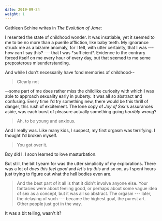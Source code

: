 ```yaml
---
date: 2019-09-24
weight: 1
---
```


Cathleen Schine writes in *The Evolution of Jane*:

<div class="verse">I resented the state of childhood wonder.  It was insatiable, yet it seemed to me to be no more than a puerile affliction, like baby teeth.  My ignorance struck me as a bizarre anomaly, for I felt, with utter certainty, that I was --- how can I say this? --- that I was *sufficient*.  Evidence to the contrary forced itself on me every hour of every day, but that seemed to me some preposterous misunderstanding.</div>

And while I don't necessarily have fond memories of childhood--

> Clearly not

--some part of me does rather miss the childlike curiosity with which I was able to approach sexuality early in puberty. It was all so abstract and confusing. Every time I'd try something new, there would be this thrill of danger, this rush of excitement. The lone copy of *Joy of Sex*'s assurances aside, was each burst of pleasure actually something going *horribly wrong*?

> Ah, to be young and anxious.

And I really was. Like many kids, I suspect, my first orgasm was terrifying. I thought I'd broken myself.

> You got over it.

Boy did I. I soon learned to love masturbation.

But still, the bit I yearn for was the utter simplicity of my explorations. There was a lot of *does this feel good* and *let's try this* and so on, as I spent hours just trying to figure out what the hell bodies even are.

> And the best part of it all is that it didn't involve anyone else. Your fantasies were about feeling good, or perhaps about some vague idea of sex as a concept, but it was all so abstract. The orgasm --- later, the delaying of such --- became the highest goal, the purest art. Other people just got in the way.

It was a bit telling, wasn't it?
